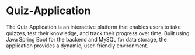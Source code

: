 # Quiz-Application
The Quiz Application is an interactive platform that enables users to take quizzes, test their knowledge, and track their progress over time. Built using Java Spring Boot for the backend and MySQL for data storage, the application provides a dynamic, user-friendly environment.
